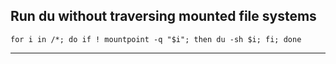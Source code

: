 ## Run du without traversing mounted file systems
```
for i in /*; do if ! mountpoint -q "$i"; then du -sh $i; fi; done
```

-----------------------------

